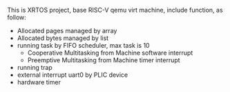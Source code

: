 This is XRTOS project, base RISC-V qemu virt machine, include function, as follow:

* Allocated pages managed by array
* Allocated bytes managed by list
* running task by FIFO scheduler, max task is 10
    * Cooperative Multitasking from Machine software interrupt
    * Preemptive Multitasking from Machine timer interrupt
* running trap
* external interrupt uart0 by PLIC device
* hardware timer